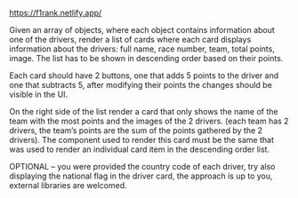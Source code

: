 https://f1rank.netlify.app/

  Given an array of objects, where each object contains information about one of the drivers, render a list of cards where each card displays information about the drivers: full name, race number, team, total points, image. The list has to be shown in descending order based on their points.
  
  Each card should have 2 buttons, one that adds 5 points to the driver and one that subtracts 5, after modifying their points the changes should be visible in the UI.
  
  On the right side of the list render a card that only shows the name of the team with the most points and the images of the 2 drivers. (each team has 2 drivers, the team’s points are the sum of the points gathered by the 2 drivers). The component used to render this card must be the same that was used to render an individual card item in the descending order list.
  
  OPTIONAL – you were provided the country code of each driver, try also displaying the national flag in the driver card, the approach is up to you, external libraries are welcomed.
